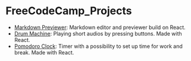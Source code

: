 # FreeCodeCamp_Projects
* [Markdown Previewer](https://kwitochka.github.io/FreeCodeCamp_Projects/Markdown/build/): Markdown editor and previewer build on React.
* [Drum Machine](https://kwitochka.github.io/FreeCodeCamp_Projects/Drum-Machine/build/): Playing short audios by pressing buttons. Made with React. 
* [Pomodoro Clock](https://kwitochka.gthub.io/FreeCodeCamp_Projects/Pomodoro-Clock/build): Timer with a possibility to set up time for work and break. Made with React.
